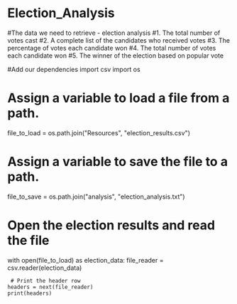 # Election_Analysis

#The data we need to retrieve - election analysis
#1. The total number of votes cast
#2.  A complete list of the candidates who received votes
#3.  The percentage of votes each candidate won
#4.  The total number of votes each candidate won
#5.  The winner of the election based on popular vote

#Add our dependencies
import csv
import os

# Assign a variable to load a file from a path.
file_to_load = os.path.join("Resources", "election_results.csv")
# Assign a variable to save the file to a path.
file_to_save = os.path.join("analysis", "election_analysis.txt")

# Open the election results and read the file
with open(file_to_load) as election_data:
    file_reader = csv.reader(election_data)

     # Print the header row
    headers = next(file_reader)
    print(headers)
